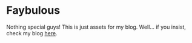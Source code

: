 # Faybulous

Nothing special guys! This is just assets for my blog.
Well... if you insist, check my blog <a href="http://fayearth.blogspot.com/" target="_blank">here</a>.
